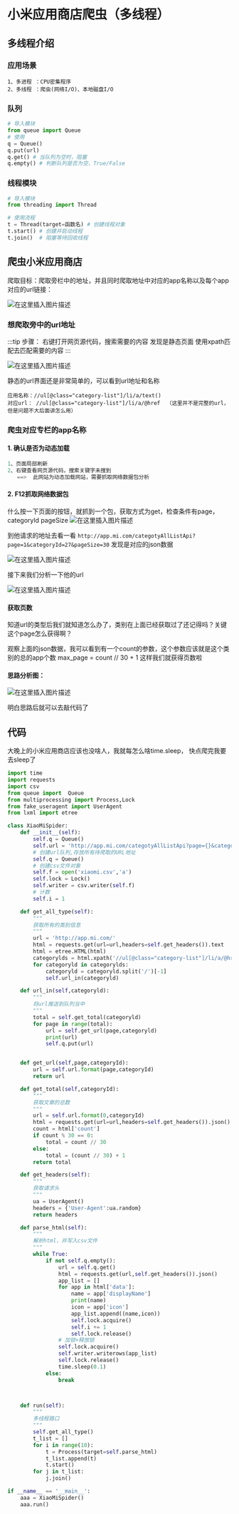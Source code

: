 # 小米应用商店爬虫（多线程）

## 多线程介绍

### 应用场景
```
1、多进程 ：CPU密集程序
2、多线程 ：爬虫(网络I/O)、本地磁盘I/O
```

### 队列
```python
# 导入模块
from queue import Queue
# 使用
q = Queue()
q.put(url)
q.get() # 当队列为空时，阻塞
q.empty() # 判断队列是否为空，True/False
```

### 线程模块

```python
# 导入模块
from threading import Thread

# 使用流程  
t = Thread(target=函数名) # 创建线程对象
t.start() # 创建并启动线程
t.join()  # 阻塞等待回收线程
```

## 爬虫小米应用商店

爬取目标：爬取旁栏中的地址，并且同时爬取地址中对应的app名称以及每个app对应的url链接：

![在这里插入图片描述](https://img-blog.csdnimg.cn/20200318232007212.png?x-oss-process=image/watermark,type_ZmFuZ3poZW5naGVpdGk,shadow_10,text_aHR0cHM6Ly9ibG9nLmNzZG4ubmV0L3B5dGhvbl9MQ19ub2h0eXA=,size_16,color_FFFFFF,t_70)

### 想爬取旁中的url地址

:::tip
步骤：
右键打开网页源代码，搜索需要的内容
发现是静态页面
使用xpath匹配去匹配需要的内容
:::

![在这里插入图片描述](https://img-blog.csdnimg.cn/2020031823235734.png?x-oss-process=image/watermark,type_ZmFuZ3poZW5naGVpdGk,shadow_10,text_aHR0cHM6Ly9ibG9nLmNzZG4ubmV0L3B5dGhvbl9MQ19ub2h0eXA=,size_16,color_FFFFFF,t_70)

静态的url界面还是非常简单的，可以看到url地址和名称

```
应用名称：//ul[@class="category-list"]/li/a/text()
对应url： //ul[@class="category-list"]/li/a/@href  （这里并不是完整的url，但是问题不大后面讲怎么用）
```

### 爬虫对应专栏的app名称

#### 1. 确认是否为动态加载

```python
1、页面局部刷新
2、右键查看网页源代码，搜索关键字未搜到
   ==>  此网站为动态加载网站，需要抓取网络数据包分析
```

#### 2. F12抓取网络数据包
什么按一下页面的按钮，就抓到一个包，获取方式为get，检查条件有page，categoryld pageSize
![在这里插入图片描述](https://img-blog.csdnimg.cn/2020031823310582.png?x-oss-process=image/watermark,type_ZmFuZ3poZW5naGVpdGk,shadow_10,text_aHR0cHM6Ly9ibG9nLmNzZG4ubmV0L3B5dGhvbl9MQ19ub2h0eXA=,size_16,color_FFFFFF,t_70)

到他请求的地址去看一看
`http://app.mi.com/categotyAllListApi?page=1&categoryId=27&pageSize=30`
发现是对应的json数据

![在这里插入图片描述](https://img-blog.csdnimg.cn/2020031823325226.png?x-oss-process=image/watermark,type_ZmFuZ3poZW5naGVpdGk,shadow_10,text_aHR0cHM6Ly9ibG9nLmNzZG4ubmV0L3B5dGhvbl9MQ19ub2h0eXA=,size_16,color_FFFFFF,t_70)

接下来我们分析一下他的url

![在这里插入图片描述](https://img-blog.csdnimg.cn/20200318233424157.png?x-oss-process=image/watermark,type_ZmFuZ3poZW5naGVpdGk,shadow_10,text_aHR0cHM6Ly9ibG9nLmNzZG4ubmV0L3B5dGhvbl9MQ19ub2h0eXA=,size_16,color_FFFFFF,t_70)

#### 获取页数

知道url的类型后我们就知道怎么办了，类别在上面已经获取过了还记得吗？关键这个page怎么获得啊？

观察上面的json数据，我可以看到有一个count的参数，这个参数应该就是这个类别的总的app个数 max_page = count // 30 + 1 这样我们就获得页数啦

#### 思路分析图：

![在这里插入图片描述](https://img-blog.csdnimg.cn/20200318234300786.png?x-oss-process=image/watermark,type_ZmFuZ3poZW5naGVpdGk,shadow_10,text_aHR0cHM6Ly9ibG9nLmNzZG4ubmV0L3B5dGhvbl9MQ19ub2h0eXA=,size_16,color_FFFFFF,t_70)

明白思路后就可以去敲代码了

## 代码

大晚上的小米应用商店应该也没啥人，我就每怎么啥time.sleep， 快点爬完我要去sleep了

```python
import time
import requests
import csv
from queue import  Queue
from multiprocessing import Process,Lock
from fake_useragent import UserAgent
from lxml import etree

class XiaoMiSpider:
    def __init__(self):
        self.q = Queue()
        self.url = 'http://app.mi.com/categotyAllListApi?page={}&categoryId={}&pageSize=30'
        # 创建url队列,存放所有待爬取的URL地址
        self.q = Queue()
        # 创建csv文件对象
        self.f = open('xiaomi.csv','a')
        self.lock = Lock()
        self.writer = csv.writer(self.f)
        # 计数
        self.i = 1

    def get_all_type(self):
        """
        获取所有的类别信息
        """
        url = 'http://app.mi.com/'
        html = requests.get(url=url,headers=self.get_headers()).text
        html = etree.HTML(html)
        categorylds = html.xpath('//ul[@class="category-list"]/li/a/@href')
        for categoryld in categorylds:
            categoryld = categoryld.split('/')[-1]
            self.url_in(categoryld)

    def url_in(self,categoryld):
        """
        将url推送到队列当中
        """
        total = self.get_total(categoryld)
        for page in range(total):
            url = self.get_url(page,categoryld)
            print(url)
            self.q.put(url)


    def get_url(self,page,categoryId):
        url = self.url.format(page,categoryId)
        return url

    def get_total(self,categoryId):
        """
        获取文章的总数
        """
        url = self.url.format(0,categoryId)
        html = requests.get(url=url,headers=self.get_headers()).json()
        count = html['count']
        if count % 30 == 0:
            total = count // 30
        else:
            total = (count // 30) + 1
        return total

    def get_headers(self):
        """
        获取请求头
        """
        ua = UserAgent()
        headers = {'User-Agent':ua.random}
        return headers

    def parse_html(self):
        """
        解析html，并写入csv文件
        """
        while True:
            if not self.q.empty():
                url = self.q.get()
                html = requests.get(url,self.get_headers()).json()
                app_list = []
                for app in html['data']:
                    name = app['displayName']
                    print(name)
                    icon = app['icon']
                    app_list.append((name,icon))
                    self.lock.acquire()
                    self.i += 1
                    self.lock.release()
                # 加锁+释放锁
                self.lock.acquire()
                self.writer.writerows(app_list)
                self.lock.release()
                time.sleep(0.1)
            else:
                break



    def run(self):
        """
        多线程路口
        """
        self.get_all_type()
        t_list = []
        for i in range(10):
            t = Process(target=self.parse_html)
            t_list.append(t)
            t.start()
        for j in t_list:
            j.join()

if __name__ == '__main__':
    aaa = XiaoMiSpider()
    aaa.run()
```
